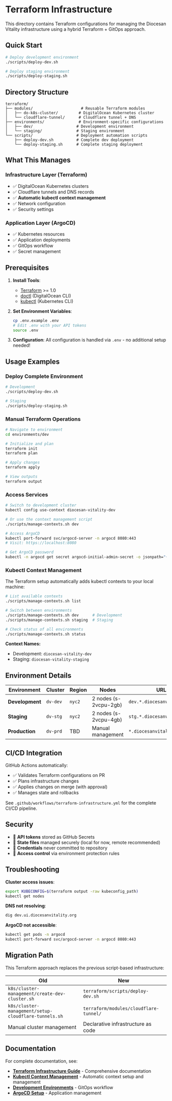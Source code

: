# Terraform Infrastructure

This directory contains Terraform configurations for managing the Diocesan Vitality infrastructure using a hybrid Terraform + GitOps approach.

## Quick Start

```bash
# Deploy development environment
./scripts/deploy-dev.sh

# Deploy staging environment  
./scripts/deploy-staging.sh
```

## Directory Structure

```
terraform/
├── modules/                     # Reusable Terraform modules
│   ├── do-k8s-cluster/         # DigitalOcean Kubernetes cluster
│   └── cloudflare-tunnel/      # Cloudflare tunnel + DNS
├── environments/               # Environment-specific configurations
│   ├── dev/                   # Development environment
│   └── staging/               # Staging environment
└── scripts/                   # Deployment automation scripts
    ├── deploy-dev.sh          # Complete dev deployment
    └── deploy-staging.sh      # Complete staging deployment
```

## What This Manages

### Infrastructure Layer (Terraform)
- ✅ DigitalOcean Kubernetes clusters
- ✅ Cloudflare tunnels and DNS records
- ✅ **Automatic kubectl context management**
- ✅ Network configuration
- ✅ Security settings

### Application Layer (ArgoCD)
- ✅ Kubernetes resources
- ✅ Application deployments
- ✅ GitOps workflow
- ✅ Secret management

## Prerequisites

1. **Install Tools**:
   - [Terraform](https://developer.hashicorp.com/terraform/downloads) >= 1.0
   - [doctl](https://github.com/digitalocean/doctl) (DigitalOcean CLI)
   - [kubectl](https://kubernetes.io/docs/tasks/tools/) (Kubernetes CLI)

2. **Set Environment Variables**:
   ```bash
   cp .env.example .env
   # Edit .env with your API tokens
   source .env
   ```

3. **Configuration**: 
   All configuration is handled via `.env` - no additional setup needed!

## Usage Examples

### Deploy Complete Environment
```bash
# Development
./scripts/deploy-dev.sh

# Staging
./scripts/deploy-staging.sh
```

### Manual Terraform Operations
```bash
# Navigate to environment
cd environments/dev

# Initialize and plan
terraform init
terraform plan

# Apply changes
terraform apply

# View outputs
terraform output
```

### Access Services
```bash
# Switch to development cluster
kubectl config use-context diocesan-vitality-dev

# Or use the context management script
./scripts/manage-contexts.sh dev

# Access ArgoCD
kubectl port-forward svc/argocd-server -n argocd 8080:443
# Visit: https://localhost:8080

# Get ArgoCD password
kubectl -n argocd get secret argocd-initial-admin-secret -o jsonpath="{.data.password}" | base64 -d
```

### Kubectl Context Management
The Terraform setup automatically adds kubectl contexts to your local machine:

```bash
# List available contexts
./scripts/manage-contexts.sh list

# Switch between environments
./scripts/manage-contexts.sh dev      # Development
./scripts/manage-contexts.sh staging  # Staging

# Check status of all environments
./scripts/manage-contexts.sh status
```

**Context Names:**
- Development: `diocesan-vitality-dev`
- Staging: `diocesan-vitality-staging`

## Environment Details

| Environment | Cluster | Region | Nodes | URLs |
|-------------|---------|--------|-------|------|
| **Development** | `dv-dev` | `nyc2` | 2 nodes (s-2vcpu-2gb) | `dev.*.diocesanvitality.org` |
| **Staging** | `dv-stg` | `nyc2` | 2 nodes (s-2vcpu-4gb) | `stg.*.diocesanvitality.org` |
| **Production** | `dv-prd` | TBD | Manual management | `*.diocesanvitality.org` |

## CI/CD Integration

GitHub Actions automatically:
- ✅ Validates Terraform configurations on PR
- ✅ Plans infrastructure changes
- ✅ Applies changes on merge (with approval)
- ✅ Manages state and rollbacks

See `.github/workflows/terraform-infrastructure.yml` for the complete CI/CD pipeline.

## Security

- 🔐 **API tokens** stored as GitHub Secrets
- 🔐 **State files** managed securely (local for now, remote recommended)
- 🔐 **Credentials** never committed to repository
- 🔐 **Access control** via environment protection rules

## Troubleshooting

**Cluster access issues**:
```bash
export KUBECONFIG=$(terraform output -raw kubeconfig_path)
kubectl get nodes
```

**DNS not resolving**:
```bash
dig dev.ui.diocesanvitality.org
```

**ArgoCD not accessible**:
```bash
kubectl get pods -n argocd
kubectl port-forward svc/argocd-server -n argocd 8080:443
```

## Migration Path

This Terraform approach replaces the previous script-based infrastructure:

| Old | New |
|-----|-----|
| `k8s/cluster-management/create-dev-cluster.sh` | `terraform/scripts/deploy-dev.sh` |
| `k8s/cluster-management/setup-cloudflare-tunnels.sh` | `terraform/modules/cloudflare-tunnel/` |
| Manual cluster management | Declarative infrastructure as code |

## Documentation

For complete documentation, see:
- **[Terraform Infrastructure Guide](../docs/TERRAFORM_INFRASTRUCTURE.md)** - Comprehensive documentation
- **[Kubectl Context Management](KUBECTL_CONTEXT_MANAGEMENT.md)** - Automatic context setup and management
- **[Development Environments](../docs/DEVELOPMENT_ENVIRONMENTS.md)** - GitOps workflow
- **[ArgoCD Setup](../k8s/argocd/README.md)** - Application management